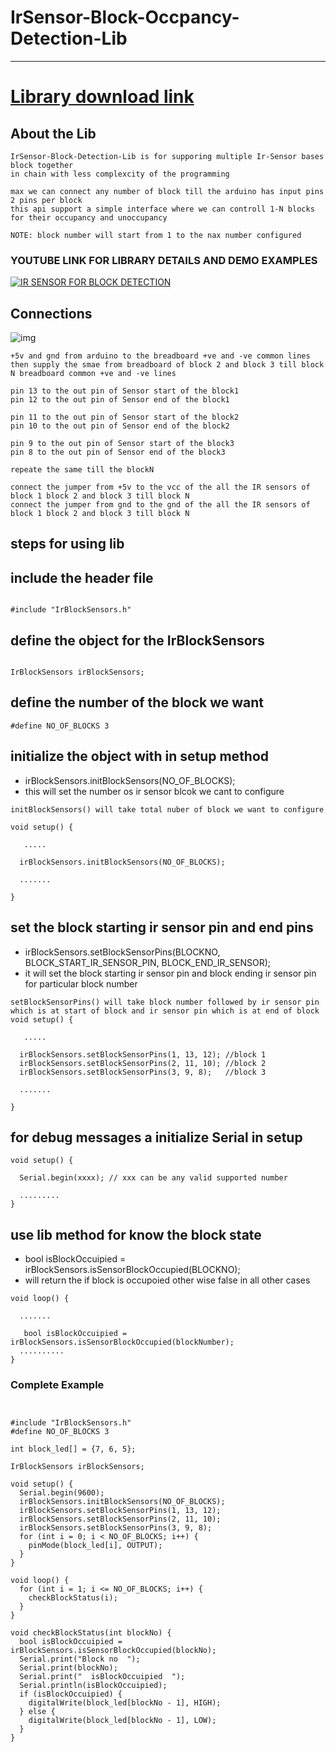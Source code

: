 # IrSensor-Block-Occpancy-Detection-Lib

---

# <a href="https://github.com/adarshkumarsingh83/IrSensor-Block-Occpancy-Detection-Lib/archive/production.zip"> Library download link </a>

## About the Lib
```
IrSensor-Block-Detection-Lib is for supporing multiple Ir-Sensor bases block together 
in chain with less complexcity of the programming 

max we can connect any number of block till the arduino has input pins 2 pins per block 
this api support a simple interface where we can controll 1-N blocks for their occupancy and unoccupancy 

NOTE: block number will start from 1 to the nax number configured 

```




### YOUTUBE LINK  FOR LIBRARY DETAILS AND DEMO EXAMPLES
[![IR SENSOR FOR BLOCK DETECTION](http://img.youtube.com/vi/0u4pMxkpFJA/0.jpg)](https://www.youtube.com/watch?v=0u4pMxkpFJA "IR SENSOR FOR BLOCK DETECTION")

## Connections

![img](/image/connections.JPG)
```
+5v and gnd from arduino to the breadboard +ve and -ve common lines 
then supply the smae from breadboard of block 2 and block 3 till block N breadboard common +ve and -ve lines 

pin 13 to the out pin of Sensor start of the block1
pin 12 to the out pin of Sensor end of the block1

pin 11 to the out pin of Sensor start of the block2
pin 10 to the out pin of Sensor end of the block2

pin 9 to the out pin of Sensor start of the block3
pin 8 to the out pin of Sensor end of the block3

repeate the same till the blockN 

connect the jumper from +5v to the vcc of the all the IR sensors of block 1 block 2 and block 3 till block N 
connect the jumper from gnd to the gnd of the all the IR sensors of block 1 block 2 and block 3 till block N

```


## steps for using lib

## include the header file
```

#include "IrBlockSensors.h"
```

## define the object for the IrBlockSensors
```

IrBlockSensors irBlockSensors;

```

## define the number of the block we want 
```
#define NO_OF_BLOCKS 3
```


## initialize the object with in setup method
*   irBlockSensors.initBlockSensors(NO_OF_BLOCKS);
* this will set the number os ir sensor blcok we cant to configure 
```
initBlockSensors() will take total nuber of block we want to configure 

void setup() {
  
   .....

  irBlockSensors.initBlockSensors(NO_OF_BLOCKS);

  .......

}
```

## set the block starting ir sensor pin and end pins 
*    irBlockSensors.setBlockSensorPins(BLOCKNO, BLOCK_START_IR_SENSOR_PIN, BLOCK_END_IR_SENSOR);
*  it will set the block starting ir sensor  pin and block ending ir sensor  pin for particular block number 
```
setBlockSensorPins() will take block number followed by ir sensor pin which is at start of block and ir sensor pin which is at end of block 
void setup() {
  
   .....

  irBlockSensors.setBlockSensorPins(1, 13, 12); //block 1
  irBlockSensors.setBlockSensorPins(2, 11, 10); //block 2
  irBlockSensors.setBlockSensorPins(3, 9, 8);   //block 3

  .......

}
```

## for debug messages a initialize Serial in setup
```
void setup() {
  
  Serial.begin(xxxx); // xxx can be any valid supported number 

  .........
}

```

## use lib method for know the block state
* bool isBlockOccuipied = irBlockSensors.isSensorBlockOccupied(BLOCKNO); 
* will return the if block is occupoied other wise false in all other cases 
```
void loop() {
  
  .......
  
   bool isBlockOccuipied = irBlockSensors.isSensorBlockOccupied(blockNumber);
  ..........
}
```

### Complete Example
```


#include "IrBlockSensors.h"
#define NO_OF_BLOCKS 3

int block_led[] = {7, 6, 5};

IrBlockSensors irBlockSensors;

void setup() {
  Serial.begin(9600);
  irBlockSensors.initBlockSensors(NO_OF_BLOCKS);
  irBlockSensors.setBlockSensorPins(1, 13, 12);
  irBlockSensors.setBlockSensorPins(2, 11, 10);
  irBlockSensors.setBlockSensorPins(3, 9, 8);
  for (int i = 0; i < NO_OF_BLOCKS; i++) {
    pinMode(block_led[i], OUTPUT);
  }
}

void loop() {
  for (int i = 1; i <= NO_OF_BLOCKS; i++) {
    checkBlockStatus(i);
  }
}

void checkBlockStatus(int blockNo) {
  bool isBlockOccuipied = irBlockSensors.isSensorBlockOccupied(blockNo);
  Serial.print("Block no  ");
  Serial.print(blockNo);
  Serial.print("  isBlockOccuipied  ");
  Serial.println(isBlockOccuipied);
  if (isBlockOccuipied) {
    digitalWrite(block_led[blockNo - 1], HIGH);
  } else {
    digitalWrite(block_led[blockNo - 1], LOW);
  }
}

```
